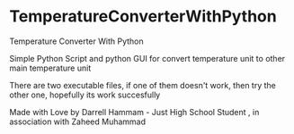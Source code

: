 # TemperatureConverterWithPython
Temperature Converter With Python

Simple Python Script and python GUI for convert temperature unit to other main temperature unit

There are two executable files, if one of them doesn't work, then try the other one, hopefully its work succesfully

Made with Love by Darrell Hammam - Just High School Student , in association with Zaheed Muhammad
